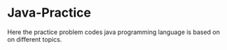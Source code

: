 # Java-Practice
Here the practice problem codes java programming language is based on on different topics.
